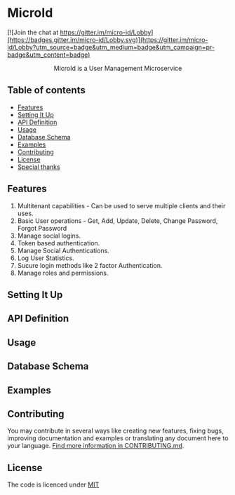 # MicroId

[![Join the chat at https://gitter.im/micro-id/Lobby](https://badges.gitter.im/micro-id/Lobby.svg)](https://gitter.im/micro-id/Lobby?utm_source=badge&utm_medium=badge&utm_campaign=pr-badge&utm_content=badge)

<p align="center">
  MicroId is a User Management Microservice
</p>


## Table of contents

  * [Features](#features)
  * [Setting It Up](#settingitup)
  * [API Definition](#aipdefinition)
  * [Usage](#usage)
  * [Database Schema](#databaseschema)
  * [Examples](#examples)
  * [Contributing](#contributing)
  * [License](#license)
  * [Special thanks](#special-thanks)



## Features

1. Multitenant capabilities - Can be used to serve multiple clients and their uses.
2. Basic User operations - Get, Add, Update, Delete, Change Password, Forgot Password
3. Manage social logins.
4. Token based authentication.
5. Manage Social Authentications.
6. Log User Statistics.
7. Sucure login methods like 2 factor Authentication.
8. Manage roles and permissions.

## Setting It Up

## API Definition

## Usage

## Database Schema

## Examples

## Contributing

You may contribute in several ways like creating new features, fixing bugs, improving documentation and examples
or translating any document here to your language. [Find more information in CONTRIBUTING.md](CONTRIBUTING.md).

## License

The code is licenced under [MIT](LICENSE)
